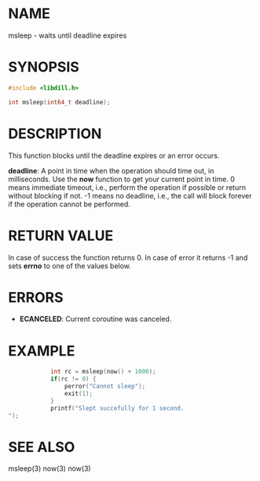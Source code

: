 # NAME

msleep - waits until deadline expires

# SYNOPSIS

```c
#include <libdill.h>

int msleep(int64_t deadline);
```

# DESCRIPTION

This function blocks until the deadline expires or an error occurs.

**deadline**: A point in time when the operation should time out, in milliseconds. Use the **now** function to get your current point in time. 0 means immediate timeout, i.e., perform the operation if possible or return without blocking if not. -1 means no deadline, i.e., the call will block forever if the operation cannot be performed.

# RETURN VALUE

In case of success the function returns 0. In case of error it returns -1 and sets **errno** to one of the values below.

# ERRORS

* **ECANCELED**: Current coroutine was canceled.

# EXAMPLE

```c
            int rc = msleep(now() + 1000);
            if(rc != 0) {
                perror("Cannot sleep");
                exit(1);
            }
            printf("Slept succefully for 1 second.
");
```
# SEE ALSO

msleep(3) now(3) now(3) 
